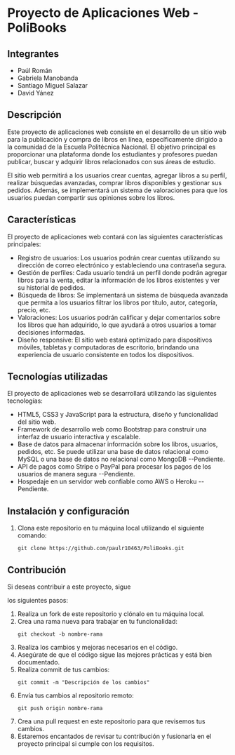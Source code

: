 # Proyecto de Aplicaciones Web - PoliBooks

## Integrantes
- Paúl Román
- Gabriela Manobanda
- Santiago Miguel Salazar
- David Yánez


## Descripción
Este proyecto de aplicaciones web consiste en el desarrollo de un sitio web para la publicación y compra de libros en línea, específicamente dirigido a la comunidad de la Escuela Politécnica Nacional. El objetivo principal es proporcionar una plataforma donde los estudiantes y profesores puedan publicar, buscar y adquirir libros relacionados con sus áreas de estudio.

El sitio web permitirá a los usuarios crear cuentas, agregar libros a su perfil, realizar búsquedas avanzadas, comprar libros disponibles y gestionar sus pedidos. Además, se implementará un sistema de valoraciones para que los usuarios puedan compartir sus opiniones sobre los libros.

## Características
El proyecto de aplicaciones web contará con las siguientes características principales:

- Registro de usuarios: Los usuarios podrán crear cuentas utilizando su dirección de correo electrónico y estableciendo una contraseña segura.
- Gestión de perfiles: Cada usuario tendrá un perfil donde podrán agregar libros para la venta, editar la información de los libros existentes y ver su historial de pedidos.
- Búsqueda de libros: Se implementará un sistema de búsqueda avanzada que permita a los usuarios filtrar los libros por título, autor, categoría, precio, etc.
- Valoraciones: Los usuarios podrán calificar y dejar comentarios sobre los libros que han adquirido, lo que ayudará a otros usuarios a tomar decisiones informadas.
- Diseño responsive: El sitio web estará optimizado para dispositivos móviles, tabletas y computadoras de escritorio, brindando una experiencia de usuario consistente en todos los dispositivos.

## Tecnologías utilizadas
El proyecto de aplicaciones web se desarrollará utilizando las siguientes tecnologías:

- HTML5, CSS3 y JavaScript para la estructura, diseño y funcionalidad del sitio web.
- Framework de desarrollo web como Bootstrap para construir una interfaz de usuario interactiva y escalable.
- Base de datos para almacenar información sobre los libros, usuarios, pedidos, etc. Se puede utilizar una base de datos relacional como MySQL o una base de datos no relacional como MongoDB --Pendiente.
- API de pagos como Stripe o PayPal para procesar los pagos de los usuarios de manera segura --Pendiente.
- Hospedaje en un servidor web confiable como AWS o Heroku --Pendiente.

## Instalación y configuración
1. Clona este repositorio en tu máquina local utilizando el siguiente comando:
   ```
   git clone https://github.com/paulr10463/PoliBooks.git
   ```




## Contribución
Si deseas contribuir a este proyecto, sigue

los siguientes pasos:

1. Realiza un fork de este repositorio y clónalo en tu máquina local.
2. Crea una rama nueva para trabajar en tu funcionalidad:
   ```
   git checkout -b nombre-rama
   ```
3. Realiza los cambios y mejoras necesarios en el código.
4. Asegúrate de que el código sigue las mejores prácticas y está bien documentado.
5. Realiza commit de tus cambios:
   ```
   git commit -m "Descripción de los cambios"
   ```
6. Envía tus cambios al repositorio remoto:
   ```
   git push origin nombre-rama
   ```
7. Crea una pull request en este repositorio para que revisemos tus cambios.
8. Estaremos encantados de revisar tu contribución y fusionarla en el proyecto principal si cumple con los requisitos.

